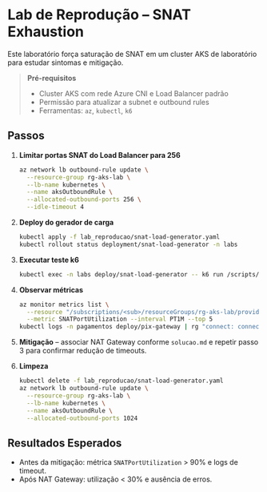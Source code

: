 # Lab de Reprodução – SNAT Exhaustion

Este laboratório força saturação de SNAT em um cluster AKS de laboratório para estudar sintomas e mitigação.

> **Pré-requisitos**
> - Cluster AKS com rede Azure CNI e Load Balancer padrão
> - Permissão para atualizar a subnet e outbound rules
> - Ferramentas: `az`, `kubectl`, `k6`

## Passos

1. **Limitar portas SNAT do Load Balancer para 256**
   ```bash
   az network lb outbound-rule update \
     --resource-group rg-aks-lab \
     --lb-name kubernetes \
     --name aksOutboundRule \
     --allocated-outbound-ports 256 \
     --idle-timeout 4
   ```

2. **Deploy do gerador de carga**
   ```bash
   kubectl apply -f lab_reproducao/snat-load-generator.yaml
   kubectl rollout status deployment/snat-load-generator -n labs
   ```

3. **Executar teste k6**
   ```bash
   kubectl exec -n labs deploy/snat-load-generator -- k6 run /scripts/pix-outbound.js
   ```

4. **Observar métricas**
   ```bash
   az monitor metrics list \
     --resource "/subscriptions/<sub>/resourceGroups/rg-aks-lab/providers/Microsoft.Network/loadBalancers/kubernetes" \
     --metric SNATPortUtilization --interval PT1M --top 5
   kubectl logs -n pagamentos deploy/pix-gateway | rg "connect: connection timed out"
   ```

5. **Mitigação** – associar NAT Gateway conforme `solucao.md` e repetir passo 3 para confirmar redução de timeouts.

6. **Limpeza**
   ```bash
   kubectl delete -f lab_reproducao/snat-load-generator.yaml
   az network lb outbound-rule update \
     --resource-group rg-aks-lab \
     --lb-name kubernetes \
     --name aksOutboundRule \
     --allocated-outbound-ports 1024
   ```

## Resultados Esperados
- Antes da mitigação: métrica `SNATPortUtilization` > 90% e logs de timeout.
- Após NAT Gateway: utilização < 30% e ausência de erros.

